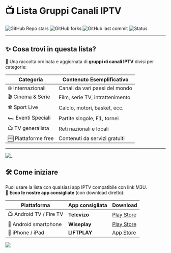 # 📺 Lista Gruppi Canali IPTV

![GitHub Repo stars](https://img.shields.io/github/stars/simud/simud?style=social)
![GitHub forks](https://img.shields.io/github/forks/simud/simud?style=social)
![GitHub last commit](https://img.shields.io/github/last-commit/simud/simud)
![Status](https://img.shields.io/badge/status-updating-brightgreen)  

---

## ✨ Cosa trovi in questa lista?

🎯 Una raccolta ordinata e aggiornata di **gruppi di canali IPTV** divisi per categorie:  

| Categoria             | Contenuto Esemplificativo        |
|-----------------------|----------------------------------|
| 🌐 Internazionali      | Canali da vari paesi del mondo   |
| 🎬 Cinema & Serie     | Film, serie TV, intrattenimento |
| ⚽️ Sport Live         | Calcio, motori, basket, ecc.    |
| 🏎️ Eventi Speciali    | Partite singole, F1, tornei     |
| 📺 TV generalista     | Reti nazionali e locali         |
| 🆓 Piattaforme free    | Contenuti da servizi gratuiti   |

---

![_](https://media4.giphy.com/media/v1.Y2lkPTc5MGI3NjExc2gwZGhrYjA4NG84MjVsemczb2lrYm1lMzFwdzhvZTgxMzB6aDZzYiZlcD12MV9pbnRlcm5hbF9naWZfYnlfaWQmY3Q9Zw/maYHFjRpJxR3RXObug/giphy.gif)


## 🛠️ Come iniziare

Puoi usare la lista con qualsiasi app IPTV compatibile con link M3U.  
🎉 **Ecco le nostre app consigliate** (con download diretto):

| Piattaforma     | App consigliata | Download |
|-----------------|------------------|----------|
| 📺 Android TV / Fire TV | **Televizo**       | [Play Store](https://play.google.com/store/apps/details?id=com.ottplay.ottplay&hl=it) |
| 📲 Android smartphone   | **Wiseplay**       | [Play Store](https://play.google.com/store/apps/details?id=com.wiseplay) |
| 🍎 iPhone / iPad        | **LIFTPLAY**       | [App Store](https://apps.apple.com/it/app/liftplay-stream-video-player/id1557001663) |



![ ](https://i.postimg.cc/WzCn2WzH/stream-sm-1300x593.png)
